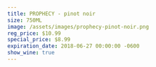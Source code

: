 ```yaml
---
title: PROPHECY - pinot noir
size: 750ML
image: /assets/images/prophecy-pinot-noir.png
reg_price: $10.99
special_price: $8.99
expiration_date: 2018-06-27 00:00:00 -0600
show_wine: true
---
```


